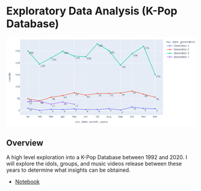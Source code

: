 # Exploratory Data Analysis (K-Pop Database)

![](eda_02_promo.png)

## Overview
A high level exploration into a K-Pop Database between 1992 and 2020. I will explore the idols, groups, and music videos release between these years to determine what insights can be obtained. 
* [Notebook](https://colab.research.google.com/drive/16m3tS7pwgNO-Ho16ckap1bg7MthjZbab)
